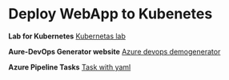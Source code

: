 # Deploy WebApp to Kubenetes

**Lab for Kubernetes**
[Kubernetas lab](https://azuredevopslabs.com/labs/vstsextend/kubernetes/documentation/)

**Aure-DevOps Generator website**
[Azure devops demogenerator](https://azuredevopsdemogenerator.azurewebsites.net/)

**Azure Pipeline Tasks**
[Task with yaml](https://docs.microsoft.com/en-us/azure/devops/pipelines/tasks/build/dotnet-core-cli?view=azure-devops)

